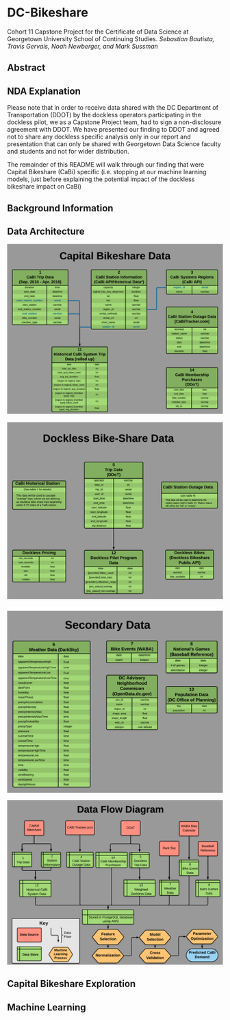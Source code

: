 # DC-Bikeshare
Cohort 11 Capstone Project for the Certificate of Data Science at Georgetown University School of Continuing Studies.
_Sebastian Bautista, Travis Gervais, Noah Newberger, and Mark Sussman_


## Abstract

## NDA Explanation

Please note that in order to receive data shared with the DC Department of Transportation (DDOT) by the dockless operators participating in the dockless pilot, we as a Capstone Project team, had to sign a non-disclosure agreement with DDOT.  We have presented our finding to DDOT and agreed not to share any dockless specific analysis only in our report and presentation that can only be shared with Georgetown Data Science faculty and students and not for wider distribution.

The remainder of this README will walk through our finding that were Capital Bikeshare (CaBi) specific (i.e. stopping at our machine learning models, just before explaining the potential impact of the dockless bikeshare impact on CaBi)

## Background Information

## Data Architecture

![alt text](./readme_images/Data_Architecture_CaBiData.png "")

![alt text](./readme_images/Data_Architecture_DocklessData.png "")

![alt text](./readme_images/Data_Architecture_SecondaryData.png "")

![alt text](./readme_images/Data_Architecture_DataFlowDiagram2.png "")

## Capital Bikeshare Exploration

## Machine Learning

